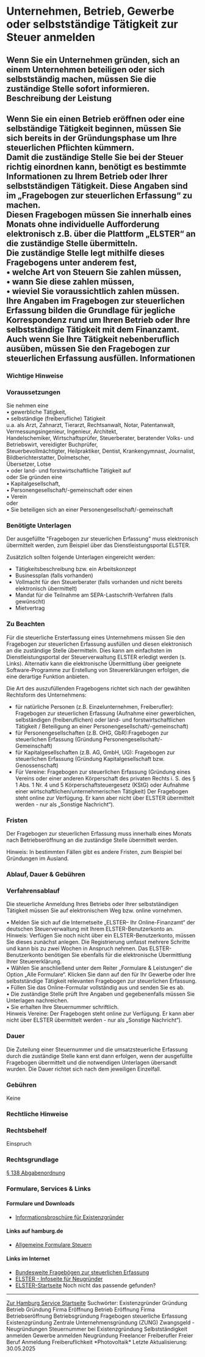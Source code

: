 Unternehmen, Betrieb, Gewerbe oder selbstständige Tätigkeit zur Steuer anmelden
===============================================================================
Wenn Sie ein Unternehmen gründen, sich an einem Unternehmen beteiligen oder sich selbstständig machen, müssen Sie die zuständige Stelle sofort informieren.
Beschreibung der Leistung
-------------------------
Wenn Sie ein einen Betrieb eröffnen oder eine selbständige Tätigkeit beginnen, müssen Sie sich bereits in der Gründungsphase um Ihre steuerlichen Pflichten kümmern.  
Damit die zuständige Stelle Sie bei der Steuer richtig einordnen kann, benötigt es bestimmte Informationen zu Ihrem Betrieb oder Ihrer selbstständigen Tätigkeit. Diese Angaben sind im „Fragebogen zur steuerlichen Erfassung“ zu machen.  
Diesen Fragebogen müssen Sie innerhalb eines Monats ohne individuelle Aufforderung elektronisch z.B. über die Plattform „ELSTER“ an die zuständige Stelle übermitteln.  
Die zuständige Stelle legt mithilfe dieses Fragebogens unter anderem fest,  
• welche Art von Steuern Sie zahlen müssen,  
• wann Sie diese zahlen müssen,  
• wieviel Sie voraussichtlich zahlen müssen.  
Ihre Angaben im Fragebogen zur steuerlichen Erfassung bilden die Grundlage für jegliche Korrespondenz rund um Ihren Betrieb oder Ihre selbstständige Tätigkeit mit dem Finanzamt.  
Auch wenn Sie Ihre Tätigkeit nebenberuflich ausüben, müssen Sie den Fragebogen zur steuerlichen Erfassung ausfüllen.
Informationen
-------------
### Wichtige Hinweise
### Voraussetzungen
Sie nehmen eine  
• gewerbliche Tätigkeit,  
• selbständige (freiberufliche) Tätigkeit  
u.a. als Arzt, Zahnarzt, Tierarzt, Rechtsanwalt, Notar, Patentanwalt, Vermessungsingenieur, Ingenieur, Architekt,  
Handelschemiker, Wirtschaftsprüfer, Steuerberater, beratender Volks- und Betriebswirt, vereidigter Buchprüfer,  
Steuerbevollmächtigter, Heilpraktiker, Dentist, Krankengymnast, Journalist, Bildberichterstatter, Dolmetscher,  
Übersetzer, Lotse  
• oder land- und forstwirtschaftliche Tätigkeit auf  
oder Sie gründen eine  
• Kapitalgesellschaft,  
• Personengesellschaft/-gemeinschaft oder einen  
• Verein  
oder  
• Sie beteiligen sich an einer Personengesellschaft/-gemeinschaft
### Benötigte Unterlagen
Der ausgefüllte "Fragebogen zur steuerlichen Erfassung" muss elektronisch übermittelt werden, zum Beispiel über das Dienstleistungsportal ELSTER.  
  
Zusätzlich sollten folgende Unterlagen eingereicht werden:
* Tätigkeitsbeschreibung bzw. ein Arbeitskonzept
* Businessplan (falls vorhanden)
* Vollmacht für den Steuerberater (falls vorhanden und nicht bereits elektronisch übermittelt)
* Mandat für die Teilnahme am SEPA-Lastschrift-Verfahren (falls gewünscht)
* Mietvertrag
### Zu Beachten
Für die steuerliche Ersterfassung eines Unternehmens müssen Sie den Fragebogen zur steuerlichen Erfassung ausfüllen und diesen elektronisch an die zuständige Stelle übermitteln. Dies kann am einfachsten im Dienstleistungsportal der Steuerverwaltung ELSTER erledigt werden (s. Links). Alternativ kann die elektronische Übermittlung über geeignete Software-Programme zur Erstellung von Steuererklärungen erfolgen, die eine derartige Funktion anbieten.  
  
Die Art des auszufüllenden Fragebogens richtet sich nach der gewählten Rechtsform des Unternehmens:
* für natürliche Personen (z.B. Einzelunternehmen, Freiberufler): Fragebogen zur steuerlichen Erfassung (Aufnahme einer gewerblichen, selbständigen (freiberuflichen) oder land- und forstwirtschaftlichen Tätigkeit / Beteiligung an einer Personengesellschaft/-gemeinschaft)
* für Personengesellschaften (z.B. OHG, GbR):Fragebogen zur steuerlichen Erfassung (Gründung Personengesellschaft/-Gemeinschaft)
* für Kapitalgesellschaften (z.B. AG, GmbH, UG): Fragebogen zur steuerlichen Erfassung (Gründung Kapitalgesellschaft bzw. Genossenschaft)
* Für Vereine: Fragebogen zur steuerlichen Erfassung (Gründung eines Vereins oder einer anderen Körperschaft des privaten Rechts i. S. des § 1 Abs. 1 Nr. 4 und 5 Körperschaftsteuergesetz (KStG) oder Aufnahme einer wirtschaftlichen/unternehmerischen Tätigkeit) Der Fragebogen steht online zur Verfügung. Er kann aber nicht über ELSTER übermittelt werden - nur als „Sonstige Nachricht“).
### Fristen
Der Fragebogen zur steuerlichen Erfassung muss innerhalb eines Monats nach Betriebseröffnung an die zuständige Stelle übermittelt werden.  
  
Hinweis: In bestimmten Fällen gibt es andere Fristen, zum Beispiel bei Gründungen im Ausland.
### Ablauf, Dauer & Gebühren
### Verfahrensablauf
Die steuerliche Anmeldung Ihres Betriebs oder Ihrer selbstständigen Tätigkeit müssen Sie auf elektronischem Weg bzw. online vornehmen.  
  
• Melden Sie sich auf die Internetseite „ELSTER– Ihr Online-Finanzamt“ der deutschen Steuerverwaltung mit Ihrem ELSTER-Benutzerkonto an.  
Hinweis: Verfügen Sie noch nicht über ein ELSTER-Benutzerkonto, müssen Sie dieses zunächst anlegen. Die Registrierung umfasst mehrere Schritte und kann bis zu zwei Wochen in Anspruch nehmen. Das ELSTER-Benutzerkonto benötigen Sie ebenfalls für die elektronische Übermittlung Ihrer Steuererklärung.  
• Wählen Sie anschließend unter dem Reiter „Formulare & Leistungen“ die Option „Alle Formulare“. Klicken Sie dann auf den für Ihr Gewerbe oder Ihre selbstständige Tätigkeit relevanten Fragebogen zur steuerlichen Erfassung.  
• Füllen Sie das Online-Formular vollständig aus und senden Sie es ab.  
• Die zuständige Stelle prüft Ihre Angaben und gegebenenfalls müssen Sie Unterlagen nachreichen.  
• Sie erhalten Ihre Steuernummer schriftlich.  
Hinweis Vereine: Der Fragebogen steht online zur Verfügung. Er kann aber nicht über ELSTER übermittelt werden - nur als „Sonstige Nachricht“).
### Dauer
Die Zuteilung einer Steuernummer und die umsatzsteuerliche Erfassung durch die zuständige Stelle kann erst dann erfolgen, wenn der ausgefüllte Fragebogen übermittelt und die notwendigen Unterlagen übersandt wurden. Die Dauer richtet sich nach dem jeweiligen Einzelfall.
### Gebühren
Keine
### Rechtliche Hinweise
### Rechtsbehelf
Einspruch
### Rechtsgrundlage
[§ 138 Abgabenordnung](https://www.gesetze-im-internet.de/ao_1977/__138.html)
### Formulare, Services & Links
#### Formulare und Downloads
* [Informationsbroschüre für Existenzgründer](https://www.hamburg.de/resource/blob/207048/1ea0fbd584b12a6e875b9e4bfe9552fb/existenzgruenderbroschuere-data.pdf)
#### Links auf hamburg.de
* [Allgemeine Formulare Steuern](https://www.hamburg.de/politik-und-verwaltung/behoerden/finanzbehoerde/allgemein-207954)
#### Links im Internet
* [Bundesweite Fragebögen zur steuerlichen Erfassung](https://www.formulare-bfinv.de/ffw/action/invoke.do?id=steuerfrag)
* [ELSTER - Infoseite für Neugründer](https://www.elster.de/elsterweb/infoseite/unternehmensgruendung)
* [ELSTER-Startseite](https://www.elster.de)
Noch nicht das passende gefunden?
---------------------------------
 [Zur Hamburg Service Startseite](/service/)
Suchwörter: Existenzgründer Gründung Betrieb Gründung Firma Eröffnung Betrieb Eröffnung Firma Betriebseröffnung Betriebsgründung Fragebogen steuerliche Erfassung Existenzgründung Zentrale Unternehmensgründung (ZUNG) Zwangsgeld - Neugründungen Steuernummer bei Existenzgründung Selbstständigkeit anmelden Gewerbe anmelden Neugründung Freelancer Freiberufler Freier Beruf Anmeldung Freiberuflichkeit \*Photovoltaik\*
Letzte Aktualisierung: 30.05.2025